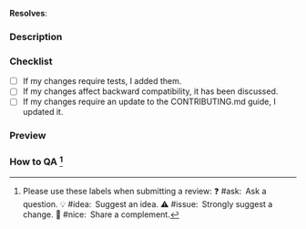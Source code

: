 <!-- Please use a Conventional Commit in your PR title -->
<!-- https://conventionalcommits.org -->
<!-- e.g. "feat: support new field type" -->

**Resolves**: <!-- GitHub or Linear issue (e.g. #123, DT-123) -->

### Description

<!-- Describe your changes in detail. -->
<!-- Why is this change required? -->
<!-- What problem does it solve? -->

### Checklist

<!-- Put an `x` in all the boxes that apply. -->
<!-- Don't hesitate to ask for help! -->

- [ ] If my changes require tests, I added them.
- [ ] If my changes affect backward compatibility, it has been discussed.
- [ ] If my changes require an update to the CONTRIBUTING.md guide, I updated it.

### Preview

<!-- If your changes are visual, screenshots or videos are welcome! -->

### How to QA [^1]

<!-- When relevant, describe how to QA your changes. -->

<!-- Your favorite emoji is welcome to close your PR! -->

<!-- A note for reviewers: -->

[^1]:
    Please use these labels when submitting a review:
    :question: #ask:&ensp;Ask a question.
    :bulb: #idea:&ensp;Suggest an idea.
    :warning: #issue:&ensp;Strongly suggest a change.
    :tada: #nice:&ensp;Share a complement.
